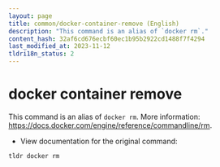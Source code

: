 ```yaml
---
layout: page
title: common/docker-container-remove (English)
description: "This command is an alias of `docker rm`."
content_hash: 32af6cd676ecbf60ec1b95b2922cd1488f7f4294
last_modified_at: 2023-11-12
tldri18n_status: 2
---
```

# docker container remove

This command is an alias of `docker rm`.
More information: <https://docs.docker.com/engine/reference/commandline/rm>.

- View documentation for the original command:

`tldr docker rm`
